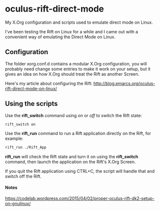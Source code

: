 # oculus-rift-direct-mode
My X.Org configuration and scripts used to emulate direct mode on Linux.

I've been testing the Rift on Linux for a while and I came out with a 
convenient way of emulating the Direct Mode on Linux.

## Configuration
The folder xorg.conf.d contains a modular X.Org configuration, you will probably
need change some entries to make it work on your setup, but it gives an idea
on how X.Org should treat the Rift as another Screen.

Here's my article about configuring the Rift:
http://blog.emarcs.org/oculus-rift-direct-mode-on-linux/

## Using the scripts
Use the __rift_switch__ command using *on* or *off* to switch the Rift state:

```sh
rift_switch on
```
Use the __rift_run__ command to run a Rift application directly on the Rift, for example:

```sh
rift_run ./Rift_App
```

__rift_run__ will check the Rift state and turn it on using the __rift_switch__ command,
then launch the application on the Rift's X.Org Screen.

If you quit the Rift application using CTRL+C, the script will handle that and switch
off the Rift.

#### Notes
https://codelab.wordpress.com/2015/04/02/proper-oculus-rift-dk2-setup-on-gnulinux/
